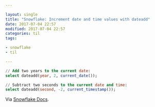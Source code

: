 ```yaml
---

layout: single
title: "Snowflake: Increment date and time values with dateadd"
date: 2017-07-04 22:57
modified: 2017-07-04 22:57
categories: til
tags:

- snowflake
- til

---
```


```sql
// Add two years to the current date:
select dateadd(year, 2, current_date());

// Subtract two seconds to the current date and time:
select dateadd(second, -2, current_timestamp());

```

Via [Snowflake Docs](https://docs.snowflake.net/manuals/user-guide/date-time-examples.html#incrementing-date-and-time-values).
